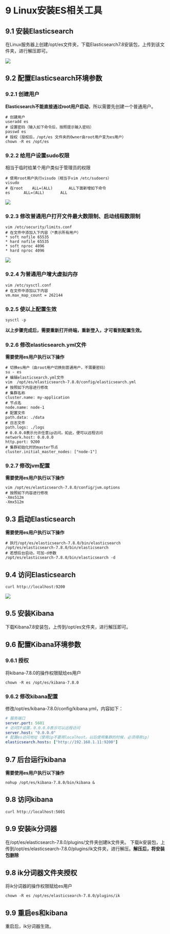# 9 Linux安装ES相关工具

## 9.1 安装Elasticsearch

在Linux服务器上创建/opt/es文件夹，下载Elasticsearch7.8安装包，上传到该文件夹，进行解压即可。

![](./images/Part9/es_install.png)

## 9.2 配置Elasticsearch环境参数

### 9.2.1 创建用户
**Elasticsearch不能直接通过root用户启动**，所以需要先创建一个普通用户。
```shell script
# 创建用户
useradd es
# 设置密码（输入如下命令后，按照提示输入密码）
passwd es
# 授权（授权后，/opt/es 文件夹的Owner由root用户变为es用户）
chown -R es /opt/es
```

### 9.2.2 给用户设置sudo权限

相当于临时给某个用户类似于管理员的权限
```shell script
# 使用root用户执行visudo（相当于vim /etc/sudoers）
visudo
# 在root    ALL=(ALL)       ALL下面新增如下命令
es      ALL=(ALL)       ALL
```
![](./images/Part9/es_sudo_power.png)

### 9.2.3 修改普通用户打开文件最大数限制、启动线程数限制

```shell script
vim /etc/security/limits.conf
# 在文件中添加入下内容（*表示所有用户）
* soft nofile 65535
* hard nofile 65535
* soft nproc 4096
* hard nproc 4096
```

![](./images/Part9/es_file_limits.png)

### 9.2.4 为普通用户增大虚拟内存

```shell script
vim /etc/sysctl.conf
# 在文件中添加以下内容
vm.max_map_count = 262144
```

### 9.2.5 使以上配置生效

```shell script
sysctl -p
```

**以上步骤完成后，需要重新打开终端，重新登入，才可看到配置生效。**

### 9.2.6 修改elasticsearch.yml文件

**需要使用es用户执行以下操作**

```shell script
# 切换es用户（由root用户切换到普通用户，不需要密码）
su - es
# 编辑elasticsearch.yml文件
vim  /opt/es/elasticsearch-7.8.0/config/elasticsearch.yml
# 按照如下内容进行修改
# 集群名称
cluster.name: my-application
# 节点名
node.name: node-1
# 配置文件
path.data: ./data
# 日志文件
path.logs: ./logs
# 0.0.0.0表示允许任意ip访问，如此，便可以远程访问
network.host: 0.0.0.0
http.port: 9200
# 集群初始化时的master节点
cluster.initial_master_nodes: ["node-1"]
```

### 9.2.7 修改jvm配置

**需要使用es用户执行以下操作**

```shell script
vim /opt/es/elasticsearch-7.8.0/config/jvm.options
# 按照如下内容进行修改
-Xms512m
-Xmx512m
```

## 9.3 启动Elasticsearch

**需要使用es用户执行以下操作**

```shell script
# 执行/opt/es/elasticsearch-7.8.0/bin/elasticsearch
/opt/es/elasticsearch-7.8.0/bin/elasticsearch
# 若想后台启动，可加-d参数
/opt/es/elasticsearch-7.8.0/bin/elasticsearch -d
```

## 9.4 访问Elasticsearch
```shell script
curl http://localhost:9200
```
![](./images/Part9/es_visit.png)


## 9.5 安装Kibana

下载Kibana7.8安装包，上传到/opt/es文件夹，进行解压即可。

## 9.6 配置Kibana环境参数

### 9.6.1 授权

将kibana-7.8.0的操作权限赋给es用户

```shell script
chown -R es /opt/es/kibana-7.8.0
```

### 9.6.2 修改kibana配置

修改/opt/es/kibana-7.8.0/config/kibana.yml，内容如下：

```yaml 
# 服务端口
server.port: 5601
# 访问IP设置，0.0.0.0表示可以远程访问
server.host: "0.0.0.0"
# 配置es访问地址（使用ip不要用localhost。以后使用集群的时候，必须得用ip）
elasticsearch.hosts: ["http://192.168.1.11:9200"]
```

## 9.7 后台运行kibana

**需要使用es用户执行以下操作**

```shell script
nohup /opt/es/kibana-7.8.0/bin/kibana &
```

## 9.8 访问kibana

```shell script
curl http://localhost:5601
```

## 9.9 安装ik分词器

在/opt/es/elasticsearch-7.8.0/plugins/文件夹创建ik文件夹。
下载ik安装包，上传到/opt/es/elasticsearch-7.8.0/plugins/ik文件夹，进行解压。**解压后，将安装包删除**

## 9.8 ik分词器文件夹授权

将ik分词器的操作权限赋给es用户

```shell script
chown -R es /opt/es/elasticsearch-7.8.0/plugins/ik
```

## 9.9 重启es和kibana

重启后，ik分词器生效。